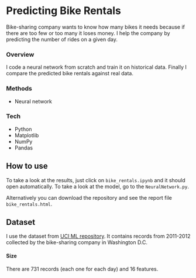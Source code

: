 # Predicting Bike Rentals

Bike-sharing company wants to know how many bikes it needs because if there are too few or too many it loses money. I help the company by predicting the number of rides on a given day.

### Overview

I code a neural network from scratch and train it on historical data. Finally I compare the predicted bike rentals against real data.

### Methods

* Neural network

### Tech

* Python
* Matplotlib
* NumPy
* Pandas

## How to use

To take a look at the results, just click on `bike_rentals.ipynb` and it should open automatically. To take a look at the model, go to the `NeuralNetwork.py`.

Alternatively you can download the repository and see the report file `bike_rentals.html`.

## Dataset

I use the dataset from [UCI ML repository](https://archive.ics.uci.edu/ml/datasets/Bike+Sharing+Dataset). It contains records from 2011-2012 collected by the bike-sharing company in Washington D.C.

#### Size

There are 731 records (each one for each day) and 16 features.
